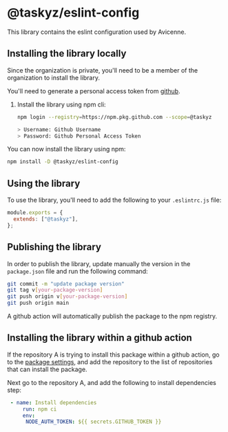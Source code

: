 # @taskyz/eslint-config

This library contains the eslint configuration used by Avicenne.

## Installing the library locally

Since the organization is private, you'll need to be a member of the organization to install the library.

You'll need to generate a personal access token from [github](https://docs.github.com/en/authentication/keeping-your-account-and-data-secure/managing-your-personal-access-tokens#creating-a-personal-access-token-classic).

1. Install the library using npm cli:

   ```bash
   npm login --registry=https://npm.pkg.github.com --scope=@taskyz

   > Username: Github Username
   > Password: Github Personal Access Token
   ```

You can now install the library using npm:

```bash
npm install -D @taskyz/eslint-config
```

## Using the library

To use the library, you'll need to add the following to your `.eslintrc.js` file:

```js
module.exports = {
  extends: ["@taskyz"],
};
```

## Publishing the library

In order to publish the library, update manually the version in the `package.json` file and run the following command:

```bash
git commit -m "update package version"
git tag v[your-package-version]
git push origin v[your-package-version]
git push origin main
```

A github action will automatically publish the package to the npm registry.

## Installing the library within a github action

If the repository A is trying to install this package within a github action, go to the [package settings](https://github.com/orgs/taskyz/packages/npm/eslint-config/settings), and add the repository to the list of repositories that can install the package.

Next go to the repository A, and add the following to install dependencies step:

```yaml
 - name: Install dependencies
     run: npm ci
     env:
      NODE_AUTH_TOKEN: ${{ secrets.GITHUB_TOKEN }}
```
